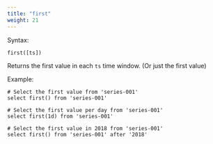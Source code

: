 ```yaml
---
title: "first"
weight: 21
---
```


Syntax:

    first([ts])

Returns the first value in each `ts` time window. (Or just the first value)

Example:

    # Select the first value from 'series-001'
    select first() from 'series-001'

    # Select the first value per day from 'series-001'
    select first(1d) from 'series-001'

    # Select the first value in 2018 from 'series-001'
    select first() from 'series-001' after '2018'

